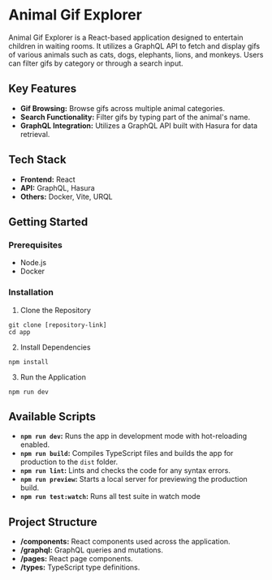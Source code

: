 # Animal Gif Explorer
Animal Gif Explorer is a React-based application designed to entertain children in waiting rooms. It utilizes a GraphQL API to fetch and display gifs of various animals such as cats, dogs, elephants, lions, and monkeys. Users can filter gifs by category or through a search input.

## Key Features
* __Gif Browsing:__ Browse gifs across multiple animal categories.
* __Search Functionality:__ Filter gifs by typing part of the animal's name.
* __GraphQL Integration:__ Utilizes a GraphQL API built with Hasura for data retrieval.

## Tech Stack
* __Frontend:__ React
* __API:__ GraphQL, Hasura
* __Others:__ Docker, Vite, URQL

## Getting Started
### Prerequisites
* Node.js
* Docker

### Installation
1. Clone the Repository
```
git clone [repository-link]
cd app
```

2. Install Dependencies
```
npm install
```

3. Run the Application
```
npm run dev
```

## Available Scripts

- __`npm run dev`:__ Runs the app in development mode with hot-reloading enabled.
- __`npm run build`:__ Compiles TypeScript files and builds the app for production to the `dist` folder.
- __`npm run lint`:__ Lints and checks the code for any syntax errors.
- __`npm run preview`:__ Starts a local server for previewing the production build.
- __`npm run test:watch`:__ Runs all test suite in watch mode

## Project Structure
- __/components:__ React components used across the application.
- __/graphql:__ GraphQL queries and mutations.
- __/pages:__ React page components.
- __/types:__ TypeScript type definitions.
